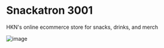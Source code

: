 # Snackatron 3001
HKN's online ecommerce store for snacks, drinks, and merch

![image](https://user-images.githubusercontent.com/59634395/233516834-6909a55c-3967-499f-b8d7-a4b340c55e59.png)
